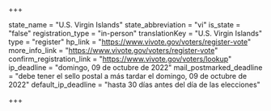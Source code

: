 +++

state_name = "U.S. Virgin Islands"
state_abbreviation = "vi"
is_state = "false"
registration_type = "in-person"
translationKey = "U.S. Virgin Islands"
type = "register"
hp_link = "https://www.vivote.gov/voters/register-vote"
more_info_link = "https://www.vivote.gov/voters/register-vote"
confirm_registration_link = "https://www.vivote.gov/voters/lookup"
ip_deadline = "domingo, 09 de octubre de 2022"
mail_postmarked_deadline = "debe tener el sello postal a más tardar el domingo, 09 de octubre de 2022"
default_ip_deadline = "hasta 30 días antes del día de las elecciones"

+++